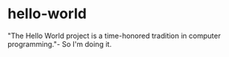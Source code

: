 # hello-world
"The Hello World project is a time-honored tradition in computer programming."- So I'm doing it.
